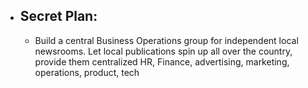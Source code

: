 - ## Secret Plan:
	- Build a central Business Operations group for independent local newsrooms. Let local publications spin up all over the country, provide them centralized HR, Finance, advertising, marketing, operations, product, tech